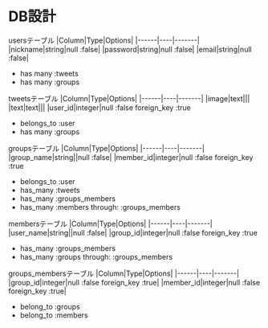 # DB設計
usersテーブル
|Column|Type|Options|
|------|----|-------|
|nickname|string|null :false|
|password|string|null :false|
|email|string|null :false|
- has many :tweets
- has many :groups

tweetsテーブル
|Column|Type|Options|
|------|----|-------|
|image|text|||
|text|text|||
|user_id|integer|null :false foreign_key :true
- belongs_to :user
- has many :groups

groupsテーブル
|Column|Type|Options|
|------|----|-------|
|group_name|string||null :false|
|member_id|integer|null :false foreign_key :true
- belongs_to :user
- has_many :tweets
- has_many :groups_members
- has_many :members  through:  :groups_members

membersテーブル
|Column|Type|Options|
|------|----|-------|
|user_name|string||null :false|
|group_id|integer|null :false foreign_key :true
- has_many :groups_members
- has_many :groups  through:  :groups_members

groups_membersテーブル
|Column|Type|Options|
|------|----|-------|
|group_id|integer|null :false foreign_key :true|
|member_id|integer|null :false foreign_key :true|
- belong_to :groups
- belong_to :members